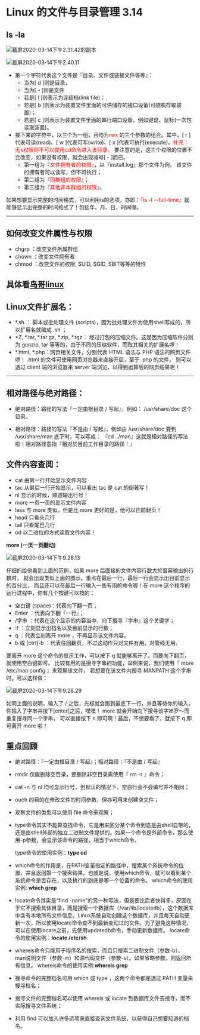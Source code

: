 # **Linux 的文件与目录管理** 3.14

## **ls -la**

![截屏2020-03-14下午2.31.42的副本](/Users/edz/Desktop/图片/截屏2020-03-14下午2.31.42的副本.png)

![截屏2020-03-14下午2.40.11](/Users/edz/Desktop/图片/截屏2020-03-14下午2.40.11.png)

- 第一个字符代表这个文件是『目录、文件或链接文件等等』：
    - 当为[ d ]则是目录，
    - 当为[ - ]则是文件
    - 若是[ l ]则表示为连结档(link file)；
    - 若是[ b ]则表示为装置文件里面的可供储存的接口设备(可随机存取装置)；
    - 若是[ c ]则表示为装置文件里面的串行端口设备，例如键盘、鼠标(一次性读取装置)。
- 接下来的字符中，以三个为一组，且均为<font color=red>rwx</font> 的三个参数的组合。其中，[ r ]代表可读(read)、[ w ]代表可写(write)、[ x ]代表可执行(execute)。<font color=red>补充：无x权限则不可以使用cd命令进入该目录。</font> 要注意的是，这三个权限的位置不会改变，如果没有权限，就会出现减号[ - ]而已。
    - 第一组为『<font color=red>文件拥有者的权限</font>』，以『install.log』那个文件为例， 该文件的拥有者可以读写，但不可执行；
    - 第二组为『<font color=red>同群组的权限</font>』；
    - 第三组为『<font color=red>其他非本群组的权限</font>』。

如果想要显示完整的时间格式，可以利用ls的选项，亦即：『<font color=red>ls -l --full-time</font>』就能够显示出完整的时间格式了！包括年、月、日、时间喔。 

***
## **如何改变文件属性与权限**
- chgrp ：改变文件所属群组
- chown ：改变文件拥有者
- chmod ：改变文件的权限, SUID, SGID, SBIT等等的特性

具体看[鸟哥linux](http://cn.linux.vbird.org/linux_basic/0210filepermission.php#ex)
------

## **Linux文件扩展名：**

- *.sh ： 脚本或批处理文件 (scripts)，因为批处理文件为使用shell写成的，所以扩展名就编成 .sh ；
- *Z, *.tar, *.tar.gz, *.zip, *.tgz： 经过打包的压缩文件。这是因为压缩软件分别为 gunzip, tar 等等的，由于不同的压缩软件，而取其相关的扩展名啰！
- *.html, *.php：网页相关文件，分别代表 HTML 语法与 PHP 语法的网页文件啰！ .html 的文件可使用网页浏览器来直接开启，至于 .php 的文件， 则可以透过 client 端的浏览器来 server 端浏览，以得到运算后的网页结果呢！

------

## **相对路径与绝对路径：**

- 绝对路径：路径的写法『一定由根目录 / 写起』，例如： /usr/share/doc 这个目录。

- 相对路径：路径的写法『不是由 / 写起』，例如由 /usr/share/doc 要到 /usr/share/man 底下时，可以写成： 『cd ../man』这就是相对路径的写法啦！相对路径意指『相对於目前工作目录的路径！』

## **文件内容查阅：**

- cat 由第一行开始显示文件内容
- tac 从最后一行开始显示，可以看出 tac 是 cat 的倒著写！
- nl  显示的时候，顺道输出行号！
- more 一页一页的显示文件内容
- less 与 more 类似，但是比 more 更好的是，他可以往前翻页！
- head 只看头几行
- tail 只看尾巴几行
- od  以二进位的方式读取文件内容！

**more (一页一页翻动)**

![截屏2020-03-14下午9.28.13](/Users/edz/Desktop/图片/截屏2020-03-14下午9.28.13.png)

仔细的给他看到上面的范例，如果 more 后面接的文件内容行数大於萤幕输出的行数时， 就会出现类似上面的图示。重点在最后一行，最后一行会显示出目前显示的百分比， 而且还可以在最后一行输入一些有用的命令喔！在 more 这个程序的运行过程中，你有几个按键可以按的：

- 空白键 (space)：代表向下翻一页；
- Enter     ：代表向下翻『一行』；
- /字串     ：代表在这个显示的内容当中，向下搜寻『字串』这个关键字；
- :f      ：立刻显示出档名以及目前显示的行数；
- q       ：代表立刻离开 more ，不再显示该文件内容。
- b 或 [ctrl]-b ：代表往回翻页，不过这动作只对文件有用，对管线无用。

要离开 more 这个命令的显示工作，可以按下 q 就能够离开了。而要向下翻页，就使用空白键即可。 比较有用的是搜寻字串的功能，举例来说，我们使用『 more /etc/man.config 』来观察该文件， 若想要在该文件内搜寻 MANPATH 这个字串时，可以这样做：

![截屏2020-03-14下午9.28.29](/Users/edz/Desktop/图片/截屏2020-03-14下午9.28.29.png)

如同上面的说明，输入了 / 之后，光标就会跑到最底下一行，并且等待你的输入， 你输入了字串并按下[enter]之后，嘿嘿！ more 就会开始向下搜寻该字串罗～而重复搜寻同一个字串， 可以直接按下 n 即可啊！最后，不想要看了，就按下 q 即可离开 more 啦！

## **重点回顾**

- 绝对路径：『一定由根目录 / 写起』；相对路径：『不是由 / 写起』

- rmdir 仅能删除空目录，要删除非空目录需使用『 rm -r 』命令；

- cat -n 与 nl 均可显示行号，但默认的情况下，空白行会不会编号并不相同；

- ouch 的目的在修改文件的时间参数，但亦可用来创建空文件；

- 观察文件的类型可以使用 file 命令来观察；

- type命令其实不能算查找命令，它是用来区分某个命令到底是由shell自带的，还是由shell外部的独立二进制文件提供的。如果一个命令是外部命令，那么使用-p参数，会显示该命令的路径，相当于which命令。

  type命令的使用实例：**type cd**
- which命令的作用是，在PATH变量指定的路径中，搜索某个系统命令的位置，并且返回第一个搜索结果。也就是说，使用which命令，就可以看到某个系统命令是否存在，以及执行的到底是哪一个位置的命令。
which命令的使用实例: **which grep**
- locate命令其实是“find -name”的另一种写法，但是要比后者快得多，原因在于它不搜索具体目录，而是搜索一个数据库（/var/lib/locatedb），这个数据库中含有本地所有文件信息。Linux系统自动创建这个数据库，并且每天自动更新一次，所以使用locate命令查不到最新变动过的文件。为了避免这种情况，可以在使用locate之前，先使用updatedb命令，手动更新数据库。
locate命令的使用实例：**locate /etc/sh**
- whereis命令只能用于程序名的搜索，而且只搜索二进制文件（参数-b）、man说明文件（参数-m）和源代码文件（参数-s）。如果省略参数，则返回所有信息。
whereis命令的使用实例:**whereis grep**
- 搜寻命令的完整档名可用 which 或 type ，这两个命令都是透过 PATH 变量来搜寻档名；
- 搜寻文件的完整档名可以使用 whereis 或 locate 到数据库文件去搜寻，而不实际搜寻文件系统；
- 利用 find 可以加入许多选项来直接查询文件系统，以获得自己想要知道的档名。
